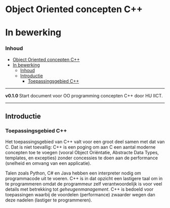 # Object Oriented concepten C++[](title-id)
# In bewerking

### Inhoud[](toc-id)

- [Object Oriented concepten C++](#object-oriented-concepten-c)
- [In bewerking](#in-bewerking)
    - [Inhoud](#inhoud)
  - [Introductie](#introductie)
    - [Toepassingsgebied C++](#toepassingsgebied-c)

---

**v0.1.0 [](version-id)** Start document voor OO programming concepten C++ door HU IICT[](author-id).

---

## Introductie

### Toepassingsgebied C++
Het toepassingsgebied van C++ valt voor een groot deel samen met dat van C. Dat is niet toevallig: 
C++ is een poging om aan C een aantal moderne concepten toe te voegen (vooral Object Oriëntatie, Abstracte Data Types, templates, en excepties) zonder concessies te doen aan de performance (snelheid en omvang van een applicatie).

Talen zoals Python, C# en Java hebben een interpreter nodig om programmacode uit te voeren. C++ is in dat opzicht een lastigere taal om in te programmeren omdat de programmeur zelf verantwoordelijk is voor veel details met betrekking tot *geheugenmanagement*. C++ is bedoeld voor toepassingen waarbij de voordelen (performance) zwaarder wegen dan deze nadelen (lastiger te programmeren).